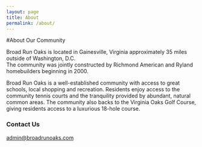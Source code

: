 ```yaml
---
layout: page
title: About
permalink: /about/
---
```


#About Our Community

Broad Run Oaks is located in Gainesville, Virginia approximately 35 miles outside of Washington, D.C.  
The community was jointly constructed by Richmond American and Ryland homebuilders beginning in 2000.  

Broad Run Oaks is a well-established community with access to great schools, local shopping and recreation.  Residents  enjoy access to the community tennis courts and the tranquility provided by abundant, natural common areas.  The community also backs to the Virginia Oaks Golf Course, giving residents access to a luxurious 18-hole course. 

### Contact Us

[admin@broadrunoaks.com](mailto:admin@broadrunoaks.com)
